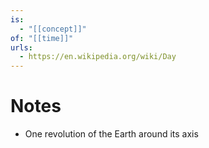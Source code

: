 ```yaml
---
is:
  - "[[concept]]"
of: "[[time]]"
urls:
  - https://en.wikipedia.org/wiki/Day
---
```

# Notes
- One revolution of the Earth around its axis
